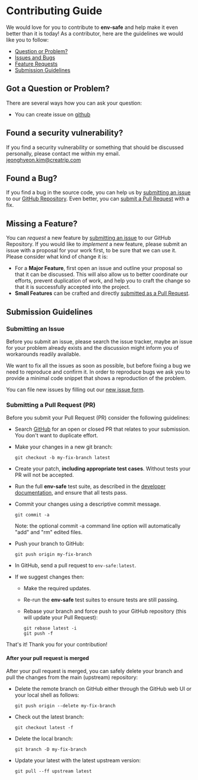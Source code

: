 # Contributing Guide

We would love for you to contribute to **env-safe** and help make it even better than it is today!
As a contributor, here are the guidelines we would like you to follow:

- [Question or Problem?](#question)
- [Issues and Bugs](#issue)
- [Feature Requests](#feature)
- [Submission Guidelines](#submit)

## <a name="question"></a> Got a Question or Problem?

There are several ways how you can ask your question:

- You can create issue on [github](https://github.com/creatrip/env-safe/issues)

## <a name="issue"></a> Found a security vulnerability?

If you find a security vulnerability or something that should be discussed personally,
please contact me within my email. jeonghyeon.kim@creatrip.com

## <a name="issue"></a> Found a Bug?

If you find a bug in the source code, you can help us by [submitting an issue](#submit-issue) to our
[GitHub Repository](https://github.com/creatrip/env-safe).
Even better, you can [submit a Pull Request](#submit-pr) with a fix.

## <a name="feature"></a> Missing a Feature?

You can _request_ a new feature by [submitting an issue](#submit-issue) to our GitHub
Repository. If you would like to _implement_ a new feature, please submit an issue with
a proposal for your work first, to be sure that we can use it.
Please consider what kind of change it is:

- For a **Major Feature**, first open an issue and outline your proposal so that it can be
  discussed. This will also allow us to better coordinate our efforts, prevent duplication of work,
  and help you to craft the change so that it is successfully accepted into the project.
- **Small Features** can be crafted and directly [submitted as a Pull Request](#submit-pr).

## <a name="submit"></a> Submission Guidelines

### <a name="submit-issue"></a> Submitting an Issue

Before you submit an issue, please search the issue tracker,
maybe an issue for your problem already exists and the discussion might inform you of workarounds readily available.

We want to fix all the issues as soon as possible, but before fixing a bug we need to reproduce and confirm it.
In order to reproduce bugs we ask you to provide a minimal code snippet that shows a reproduction of the problem.

You can file new issues by filling out our [new issue form](https://github.com/creatrip/env-safe/issues/new).

### <a name="submit-pr"></a> Submitting a Pull Request (PR)

Before you submit your Pull Request (PR) consider the following guidelines:

- Search [GitHub](https://github.com/creatrip/env-safe/pulls) for an open or closed PR
  that relates to your submission. You don't want to duplicate effort.
- Make your changes in a new git branch:

  ```shell
  git checkout -b my-fix-branch latest
  ```

- Create your patch, **including appropriate test cases**. Without tests your PR will not be accepted.
- Run the full **env-safe** test suite, as described in the [developer documentation](DEVELOPER.md), and ensure that all tests pass.
- Commit your changes using a descriptive commit message.

  ```shell
  git commit -a
  ```

  Note: the optional commit -a command line option will automatically "add" and "rm" edited files.

- Push your branch to GitHub:

  ```shell
  git push origin my-fix-branch
  ```

- In GitHub, send a pull request to `env-safe:latest`.
- If we suggest changes then:

  - Make the required updates.
  - Re-run the **env-safe** test suites to ensure tests are still passing.
  - Rebase your branch and force push to your GitHub repository (this will update your Pull Request):

    ```shell
    git rebase latest -i
    git push -f
    ```

That's it! Thank you for your contribution!

#### After your pull request is merged

After your pull request is merged, you can safely delete your branch and pull the changes
from the main (upstream) repository:

- Delete the remote branch on GitHub either through the GitHub web UI or your local shell as follows:

  ```shell
  git push origin --delete my-fix-branch
  ```

- Check out the latest branch:

  ```shell
  git checkout latest -f
  ```

- Delete the local branch:

  ```shell
  git branch -D my-fix-branch
  ```

- Update your latest with the latest upstream version:

  ```shell
  git pull --ff upstream latest
  ```
